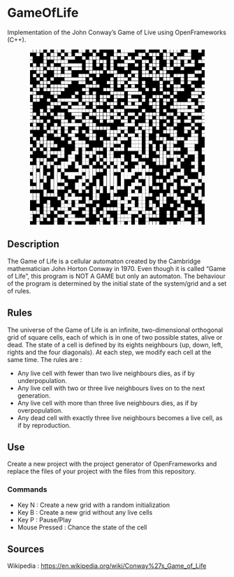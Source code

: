 # GameOfLife

Implementation of the John Conway’s Game of Live using OpenFrameworks (C++).

<p align="center">
<img src="https://github.com/Ahziel/GameOfLife/blob/master/example.gif" width="400" height="400" />
</p>

## Description

The Game of Life is a cellular automaton created by the Cambridge mathematician John Horton Conway in 1970. Even though it is called “Game of Life”, this program is NOT A GAME but only an automaton. The behaviour of the program is determined by the initial state of the system/grid and a set of rules.

## Rules

The universe of the Game of Life is an infinite, two-dimensional orthogonal grid of square cells, each of which is in one of two possible states, alive or dead. The state of a cell is defined by its eights neighbours (up, down, left, rights and the four diagonals). At each step, we modify each cell at the same time. The rules are :

* Any live cell with fewer than two live neighbours dies, as if by underpopulation.
* Any live cell with two or three live neighbours lives on to the next generation.
* Any live cell with more than three live neighbours dies, as if by overpopulation.
* Any dead cell with exactly three live neighbours becomes a live cell, as if by reproduction.

## Use

Create a new project with the project generator of OpenFrameworks and replace the files of your project with the files from this repository.

### Commands

* Key N : Create a new grid with a random initialization
* Key B : Create a new grid without any live cells
* Key P : Pause/Play
* Mouse Pressed : Chance the state of the cell 

## Sources

Wikipedia : https://en.wikipedia.org/wiki/Conway%27s_Game_of_Life

